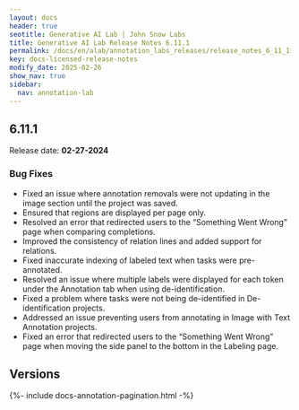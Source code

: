```yaml
---
layout: docs
header: true
seotitle: Generative AI Lab | John Snow Labs
title: Generative AI Lab Release Notes 6.11.1
permalink: /docs/en/alab/annotation_labs_releases/release_notes_6_11_1
key: docs-licensed-release-notes
modify_date: 2025-02-26
show_nav: true
sidebar:
  nav: annotation-lab
---
```


<div class="h3-box" markdown="1">

## 6.11.1

Release date: **02-27-2024**

### Bug Fixes

- Fixed an issue where annotation removals were not updating in the image section until the project was saved.
- Ensured that regions are displayed per page only.
- Resolved an error that redirected users to the “Something Went Wrong” page when comparing completions.
- Improved the consistency of relation lines and added support for relations.
- Fixed inaccurate indexing of labeled text when tasks were pre-annotated.
- Resolved an issue where multiple labels were displayed for each token under the Annotation tab when using de-identification.
- Fixed a problem where tasks were not being de-identified in De-identification projects.
- Addressed an issue preventing users from annotating in Image with Text Annotation projects.
- Fixed an error that redirected users to the “Something Went Wrong” page when moving the side panel to the bottom in the Labeling page.

</div><div class="prev_ver h3-box" markdown="1">

## Versions

</div>

{%- include docs-annotation-pagination.html -%}